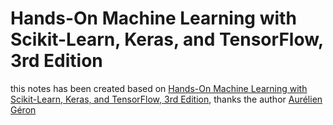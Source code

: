 # Hands-On Machine Learning with Scikit-Learn, Keras, and TensorFlow, 3rd Edition
this notes has been created based on [Hands-On Machine Learning with Scikit-Learn, Keras, and TensorFlow, 3rd Edition](https://learning.oreilly.com/library/view/hands-on-machine-learning/9781098125967/), thanks the author [Aurélien Géron](https://www.linkedin.com/in/aurelien-geron/?originalSubdomain=nz)
